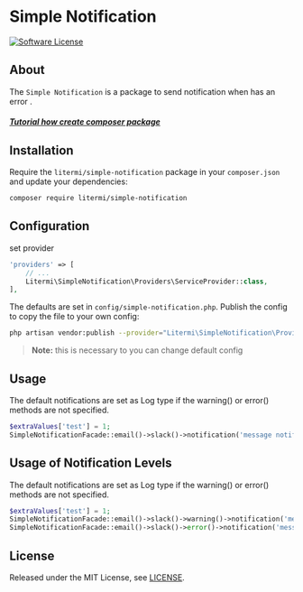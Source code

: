 # Simple Notification

[![Software License][ico-license]](LICENSE.md)

## About

The `Simple Notification` is a package to send notification when has an error .

##### [Tutorial how create composer package](https://cirelramos.blogspot.com/2022/04/how-create-composer-package.html)

## Installation

Require the `litermi/simple-notification` package in your `composer.json` and update your dependencies:
```sh
composer require litermi/simple-notification
```


## Configuration

set provider

```php
'providers' => [
    // ...
    Litermi\SimpleNotification\Providers\ServiceProvider::class,
],
```


The defaults are set in `config/simple-notification.php`. Publish the config to copy the file to your own config:
```sh
php artisan vendor:publish --provider="Litermi\SimpleNotification\Providers\ServiceProvider"
```

> **Note:** this is necessary to you can change default config



## Usage
The default notifications are set as Log type if the warning() or error() methods are not specified.
```php
$extraValues['test'] = 1;
SimpleNotificationFacade::email()->slack()->notification('message notification', $extraValues);
```

## Usage of Notification Levels
The default notifications are set as Log type if the warning() or error() methods are not specified.
```php
$extraValues['test'] = 1;
SimpleNotificationFacade::email()->slack()->warning()->notification('message notification', $extraValues);
SimpleNotificationFacade::email()->slack()->error()->notification('message notification', $extraValues);
```

## License

Released under the MIT License, see [LICENSE](LICENSE).


[ico-license]: https://img.shields.io/badge/license-MIT-brightgreen.svg?style=flat-square

